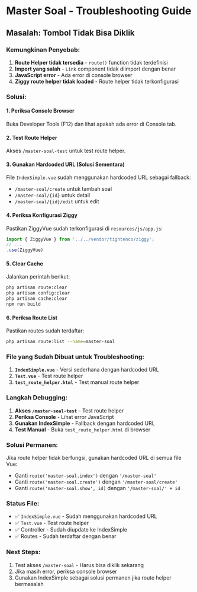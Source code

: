 # Master Soal - Troubleshooting Guide

## Masalah: Tombol Tidak Bisa Diklik

### Kemungkinan Penyebab:
1. **Route Helper tidak tersedia** - `route()` function tidak terdefinisi
2. **Import yang salah** - `Link` component tidak diimport dengan benar
3. **JavaScript error** - Ada error di console browser
4. **Ziggy route helper tidak loaded** - Route helper tidak terkonfigurasi

### Solusi:

#### 1. Periksa Console Browser
Buka Developer Tools (F12) dan lihat apakah ada error di Console tab.

#### 2. Test Route Helper
Akses `/master-soal-test` untuk test route helper.

#### 3. Gunakan Hardcoded URL (Solusi Sementara)
File `IndexSimple.vue` sudah menggunakan hardcoded URL sebagai fallback:
- `/master-soal/create` untuk tambah soal
- `/master-soal/{id}` untuk detail
- `/master-soal/{id}/edit` untuk edit

#### 4. Periksa Konfigurasi Ziggy
Pastikan ZiggyVue sudah terkonfigurasi di `resources/js/app.js`:
```javascript
import { ZiggyVue } from '../../vendor/tightenco/ziggy';
// ...
.use(ZiggyVue)
```

#### 5. Clear Cache
Jalankan perintah berikut:
```bash
php artisan route:clear
php artisan config:clear
php artisan cache:clear
npm run build
```

#### 6. Periksa Route List
Pastikan routes sudah terdaftar:
```bash
php artisan route:list --name=master-soal
```

### File yang Sudah Dibuat untuk Troubleshooting:

1. **`IndexSimple.vue`** - Versi sederhana dengan hardcoded URL
2. **`Test.vue`** - Test route helper
3. **`test_route_helper.html`** - Test manual route helper

### Langkah Debugging:

1. **Akses `/master-soal-test`** - Test route helper
2. **Periksa Console** - Lihat error JavaScript
3. **Gunakan IndexSimple** - Fallback dengan hardcoded URL
4. **Test Manual** - Buka `test_route_helper.html` di browser

### Solusi Permanen:

Jika route helper tidak berfungsi, gunakan hardcoded URL di semua file Vue:
- Ganti `route('master-soal.index')` dengan `'/master-soal'`
- Ganti `route('master-soal.create')` dengan `'/master-soal/create'`
- Ganti `route('master-soal.show', id)` dengan `'/master-soal/' + id`

### Status File:
- ✅ `IndexSimple.vue` - Sudah menggunakan hardcoded URL
- ✅ `Test.vue` - Test route helper
- ✅ Controller - Sudah diupdate ke IndexSimple
- ✅ Routes - Sudah terdaftar dengan benar

### Next Steps:
1. Test akses `/master-soal` - Harus bisa diklik sekarang
2. Jika masih error, periksa console browser
3. Gunakan IndexSimple sebagai solusi permanen jika route helper bermasalah
